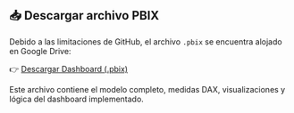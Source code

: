 ## 📥 Descargar archivo PBIX

Debido a las limitaciones de GitHub, el archivo `.pbix` se encuentra alojado en Google Drive:

👉 [Descargar Dashboard (.pbix)](https://drive.google.com/drive/folders/1aMYMr3uba8rZjiM09aFYdnyOq18EFrcz?usp=sharing)

Este archivo contiene el modelo completo, medidas DAX, visualizaciones y lógica del dashboard implementado.
